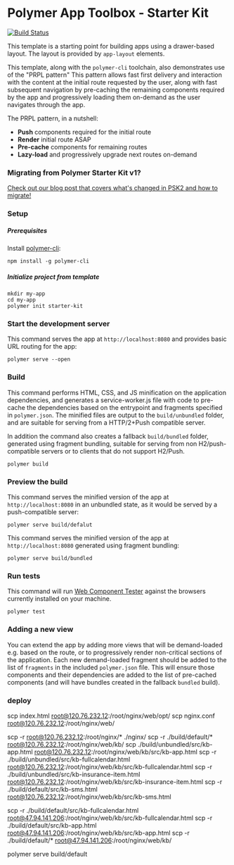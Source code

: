   # Polymer App Toolbox - Starter Kit

[![Build Status](https://travis-ci.org/PolymerElements/polymer-starter-kit.svg?branch=master)](https://travis-ci.org/PolymerElements/polymer-starter-kit)

This template is a starting point for building apps using a drawer-based
layout. The layout is provided by `app-layout` elements.

This template, along with the `polymer-cli` toolchain, also demonstrates use
of the "PRPL pattern" This pattern allows fast first delivery and interaction with
the content at the initial route requested by the user, along with fast subsequent
navigation by pre-caching the remaining components required by the app and
progressively loading them on-demand as the user navigates through the app.

The PRPL pattern, in a nutshell:

* **Push** components required for the initial route
* **Render** initial route ASAP
* **Pre-cache** components for remaining routes
* **Lazy-load** and progressively upgrade next routes on-demand

### Migrating from Polymer Starter Kit v1?

[Check out our blog post that covers what's changed in PSK2 and how to migrate!](https://www.polymer-project.org/1.0/blog/2016-08-18-polymer-starter-kit-or-polymer-cli.html)

### Setup

##### Prerequisites

Install [polymer-cli](https://github.com/Polymer/polymer-cli):

    npm install -g polymer-cli

##### Initialize project from template

    mkdir my-app
    cd my-app
    polymer init starter-kit

### Start the development server

This command serves the app at `http://localhost:8080` and provides basic URL
routing for the app:

    polymer serve --open


### Build

This command performs HTML, CSS, and JS minification on the application
dependencies, and generates a service-worker.js file with code to pre-cache the
dependencies based on the entrypoint and fragments specified in `polymer.json`.
The minified files are output to the `build/unbundled` folder, and are suitable
for serving from a HTTP/2+Push compatible server.

In addition the command also creates a fallback `build/bundled` folder,
generated using fragment bundling, suitable for serving from non
H2/push-compatible servers or to clients that do not support H2/Push.

    polymer build

### Preview the build

This command serves the minified version of the app at `http://localhost:8080`
in an unbundled state, as it would be served by a push-compatible server:

    polymer serve build/defalut

This command serves the minified version of the app at `http://localhost:8080`
generated using fragment bundling:

    polymer serve build/bundled

### Run tests

This command will run
[Web Component Tester](https://github.com/Polymer/web-component-tester) against the
browsers currently installed on your machine.

    polymer test

### Adding a new view

You can extend the app by adding more views that will be demand-loaded
e.g. based on the route, or to progressively render non-critical sections
of the application.  Each new demand-loaded fragment should be added to the
list of `fragments` in the included `polymer.json` file.  This will ensure
those components and their dependencies are added to the list of pre-cached
components (and will have bundles created in the fallback `bundled` build).

### deploy
scp index.html root@120.76.232.12:/root/nginx/web/opt/
scp nginx.conf root@120.76.232.12:/root/nginx/web/

scp -r root@120.76.232.12:/root/nginx/* ./nginx/
scp -r ./build/default/* root@120.76.232.12:/root/nginx/web/kb/
scp ./build/unbundled/src/kb-app.html root@120.76.232.12:/root/nginx/web/kb/src/kb-app.html
scp -r ./build/unbundled/src/kb-fullcalendar.html root@120.76.232.12:/root/nginx/web/kb/src/kb-fullcalendar.html
scp -r ./build/unbundled/src/kb-insurance-item.html root@120.76.232.12:/root/nginx/web/kb/src/kb-insurance-item.html
scp -r ./build/default/src/kb-sms.html root@120.76.232.12:/root/nginx/web/kb/src/kb-sms.html


scp -r ./build/default/src/kb-fullcalendar.html root@47.94.141.206:/root/nginx/web/kb/src/kb-fullcalendar.html
scp -r ./build/default/src/kb-app.html root@47.94.141.206:/root/nginx/web/kb/src/kb-app.html
scp -r ./build/default/* root@47.94.141.206:/root/nginx/web/kb/

polymer serve build/default